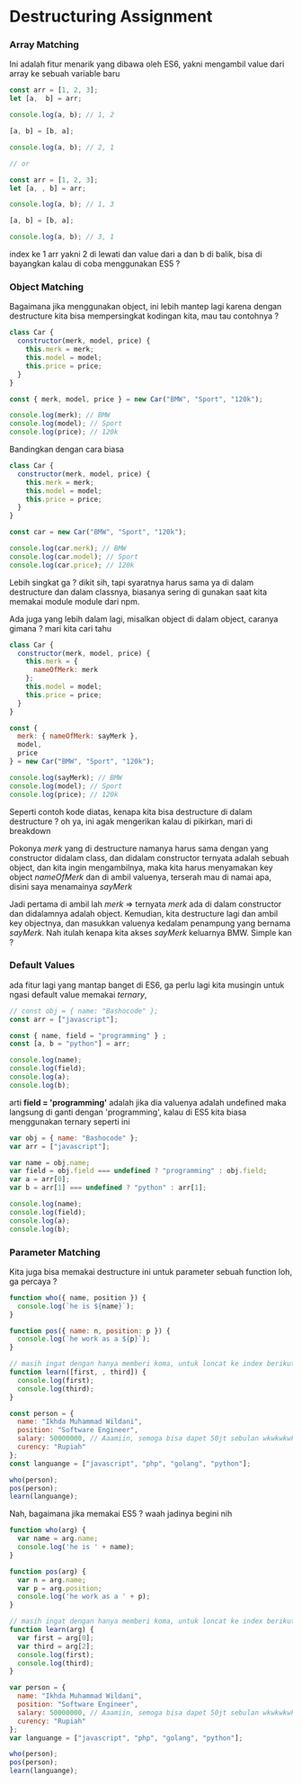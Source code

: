 # Destructuring Assignment

### Array Matching

Ini adalah fitur menarik yang dibawa oleh ES6, yakni mengambil value dari array ke sebuah variable baru

```javascript
const arr = [1, 2, 3];
let [a,  b] = arr;

console.log(a, b); // 1, 2

[a, b] = [b, a];

console.log(a, b); // 2, 1

// or

const arr = [1, 2, 3]; 
let [a, , b] = arr; 

console.log(a, b); // 1, 3

[a, b] = [b, a];

console.log(a, b); // 3, 1
```

index ke 1 arr yakni 2 di lewati dan value dari a dan b di balik, bisa di bayangkan kalau di coba menggunakan ES5 ?

### Object Matching

Bagaimana jika menggunakan object, ini lebih mantep lagi karena dengan destructure kita bisa mempersingkat kodingan kita, mau tau contohnya ?

```javascript
class Car {
  constructor(merk, model, price) {
    this.merk = merk;
    this.model = model;
    this.price = price;
  }
}

const { merk, model, price } = new Car("BMW", "Sport", "120k");

console.log(merk); // BMW
console.log(model); // Sport
console.log(price); // 120k
```

Bandingkan dengan cara biasa

```javascript
class Car {
  constructor(merk, model, price) {
    this.merk = merk;
    this.model = model;
    this.price = price;
  }
}

const car = new Car("BMW", "Sport", "120k");

console.log(car.merk); // BMW
console.log(car.model); // Sport
console.log(car.price); // 120k
```

Lebih singkat ga ? dikit sih, tapi syaratnya harus sama ya di dalam destructure dan dalam classnya, biasanya sering di gunakan saat kita memakai module module dari npm.

Ada juga yang lebih dalam lagi, misalkan object di dalam object, caranya gimana ? mari kita cari tahu

```javascript
class Car {
  constructor(merk, model, price) {
    this.merk = {
      nameOfMerk: merk
    };
    this.model = model;
    this.price = price;
  }
}

const {
  merk: { nameOfMerk: sayMerk },
  model,
  price
} = new Car("BMW", "Sport", "120k");

console.log(sayMerk); // BMW
console.log(model); // Sport
console.log(price); // 120k
```

Seperti contoh kode diatas, kenapa kita bisa destructure di dalam destructure ? oh ya, ini agak mengerikan kalau di pikirkan, mari di breakdown

Pokonya _merk_ yang di destructure namanya harus sama dengan yang constructor didalam class, dan didalam constructor ternyata adalah sebuah object, dan kita ingin mengambilnya, maka kita harus menyamakan key object _nameOfMerk_ dan di ambil valuenya, terserah mau di namai apa, disini saya menamainya _sayMerk_

Jadi pertama di ambil lah _merk_ => ternyata _merk_ ada di dalam constructor dan didalamnya adalah object. Kemudian, kita destructure lagi dan ambil key objectnya, dan masukkan valuenya kedalam penampung yang bernama _sayMerk_. Nah itulah kenapa kita akses _sayMerk_ keluarnya BMW. Simple kan ?

### Default Values

ada fitur lagi yang mantap banget di ES6, ga perlu lagi kita musingin untuk ngasi default value memakai _ternary_,

```javascript
// const obj = { name: "Bashocode" };
const arr = ["javascript"];

const { name, field = "programming" } ;
const [a, b = "python"] = arr;

console.log(name);
console.log(field);
console.log(a);
console.log(b);
```

arti **field = 'programming'** adalah jika dia valuenya adalah undefined maka langsung di ganti dengan 'programming', kalau di ES5 kita biasa menggunakan ternary seperti ini

```javascript
var obj = { name: "Bashocode" };
var arr = ["javascript"];

var name = obj.name;
var field = obj.field === undefined ? "programming" : obj.field;
var a = arr[0];
var b = arr[1] === undefined ? "python" : arr[1];

console.log(name);
console.log(field);
console.log(a);
console.log(b);
```

### Parameter Matching

Kita juga bisa memakai destructure ini untuk parameter sebuah function loh, ga percaya ?

```javascript
function who({ name, position }) {
  console.log(`he is ${name}`);
}

function pos({ name: n, position: p }) {
  console.log(`he work as a ${p}`);
}

// masih ingat dengan hanya memberi koma, untuk loncat ke index berikutnya ?
function learn([first, , third]) {
  console.log(first);
  console.log(third);
}

const person = {
  name: "Ikhda Muhammad Wildani",
  position: "Software Engineer",
  salary: 50000000, // Aaamiin, semoga bisa dapet 50jt sebulan wkwkwkwk
  curency: "Rupiah"
};
const languange = ["javascript", "php", "golang", "python"];

who(person);
pos(person);
learn(languange);
```

Nah, bagaimana jika memakai ES5 ? waah jadinya begini nih

```javascript
function who(arg) {
  var name = arg.name;
  console.log('he is ' + name);
}

function pos(arg) {
  var n = arg.name;
  var p = arg.position;
  console.log('he work as a ' + p);
}

// masih ingat dengan hanya memberi koma, untuk loncat ke index berikutnya ?
function learn(arg) {
  var first = arg[0];
  var third = arg[2];
  console.log(first);
  console.log(third);
}

var person = {
  name: "Ikhda Muhammad Wildani",
  position: "Software Engineer",
  salary: 50000000, // Aaamiin, semoga bisa dapet 50jt sebulan wkwkwkwk
  curency: "Rupiah"
};
var languange = ["javascript", "php", "golang", "python"];

who(person);
pos(person);
learn(languange);
```
